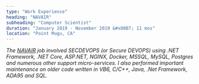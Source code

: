 ```yaml
---
type: "Work Experience"
heading: "NAVAIR"
subheading: "Computer Scientist"
duration: "January 2019 - November 2019 &#x00B7; 11 mos"
location: "Point Mugu, CA"
---
```


<a class="no-tufte-underline" href="/navair/"><i class="fa fa-info-circle" aria-hidden="true"/></a> The <a href="https://www.navair.navy.mil" target="_blank">NAVAIR</a> job involved SECDEVOPS (or Secure DEVOPS) using .NET Framework, .NET Core, ASP.NET, NGINX, Docker, MSSQL, MySQL, Postgres and numerous other support micro-services. I also performed important maintenance on older code written in VB6, C/C++, Java, .Net Framework, ADA95 and SQL.
